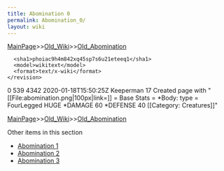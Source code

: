 ```yaml
---
title: Abomination 0
permalink: Abomination_0/
layout: wiki
---
```


[MainPage](/keeperrl_wiki/ "wikilink")>>[Old_Wiki](/keeperrl_wiki/Old_Wiki "wikilink")>>[Old_Abomination](/keeperrl_wiki/Old_Abomination "wikilink")

      <sha1>phoiac9h4m842xq45sp7s6u21eteeq1</sha1>
      <model>wikitext</model>
      <format>text/x-wiki</format>
    </revision>
  </page>
  <page>
    <title>Abomination</title>
    <ns>0</ns>
    <id>539</id>
    <revision>
      <id>4342</id>
      <timestamp>2020-01-18T15:50:25Z</timestamp>
      <contributor>
        <username>Keeperman</username>
        <id>17</id>
      </contributor>
      <comment>Created page with &quot;[[File:abomination.png|100px|link=]]  = Base Stats = *Body: type = FourLegged HUGE *DAMAGE 60 *DEFENSE 40   [[Category: Creatures]]&quot;</comment>
      

[MainPage](/keeperrl_wiki/ "wikilink")>>[Old_Wiki](/keeperrl_wiki/Old_Wiki "wikilink")>>[Old_Abomination](/keeperrl_wiki/Old_Abomination "wikilink")

Other items in this section
-    [Abomination 1](/keeperrl_wiki/Abomination_1 "wikilink")
-    [Abomination 2](/keeperrl_wiki/Abomination_2 "wikilink")
-    [Abomination 3](/keeperrl_wiki/Abomination_3 "wikilink")
